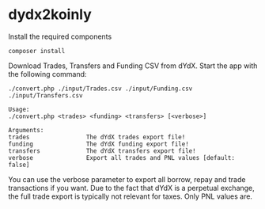 # dydx2koinly

Install the required components
    
    composer install

Download Trades, Transfers and Funding CSV from dYdX. 
Start the app with the following command:

    ./convert.php ./input/Trades.csv ./input/Funding.csv ./input/Transfers.csv

    Usage:
    ./convert.php <trades> <funding> <transfers> [<verbose>]

    Arguments:
    trades                The dYdX trades export file!
    funding               The dYdX funding export file!
    transfers             The dYdX transfers export file!
    verbose               Export all trades and PNL values [default: false]

You can use the verbose parameter to export all borrow, repay and trade transactions if you want.
Due to the fact that dYdX is a perpetual exchange, the full trade export is typically not relevant for taxes. 
Only PNL values are.
